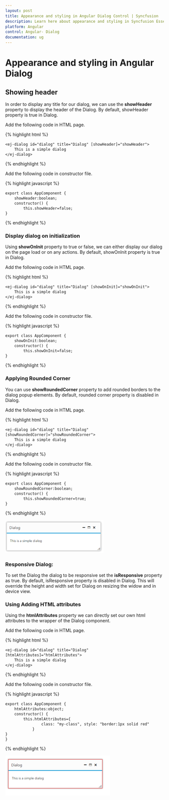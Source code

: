 ```yaml
---
layout: post
title: Appearance and styling in Angular Dialog Control | Syncfusion
description: Learn here about appearance and styling in Syncfusion Essential Angular Dialog Control, its elements, and more.
platform: Angular
control: Angular- Dialog
documentation: ug
---
```


# Appearance and styling in Angular Dialog

## Showing header

In order to display any title for our dialog, we can use the **showHeader** property to display the header of the Dialog. By default, showHeader property is true in Dialog.	

Add the following code in HTML page.

{% highlight html %}

    <ej-dialog id="dialog" title="Dialog" [showHeader]="showHeader">
        This is a simple dialog
    </ej-dialog>

{% endhighlight %}

Add the following code in constructor file.

{% highlight javascript %}

    export class AppComponent {
        showHeader:boolean;
        constructor() {
            this.showHeader=false;
    }

{% endhighlight %}

### Display dialog on initialization

Using **showOnInit** property to true or false, we can either display our dialog on the page load or on any actions. By default, showOnInit property is true in Dialog.

Add the following code in HTML page.

{% highlight html %}

    <ej-dialog id="dialog" title="Dialog" [showOnInit]="showOnInit">
        This is a simple dialog
    </ej-dialog>

{% endhighlight %}

Add the following code in constructor file.

{% highlight javascript %}

    export class AppComponent {
        showOnInit:boolean;
        constructor() {
            this.showOnInit=false;
    }

{% endhighlight %}

### Applying Rounded Corner

You can use **showRoundedCorner** property to add rounded borders to the dialog popup elements. By default, rounded corner property is disabled in Dialog.

Add the following code in HTML page.

{% highlight html %}

    <ej-dialog id="dialog" title="Dialog" [showRoundedCorner]="showRoundedCorner">
        This is a simple dialog
    </ej-dialog>

{% endhighlight %}

Add the following code in constructor file.

{% highlight javascript %}

    export class AppComponent {
        showRoundedCorner:boolean;
        constructor() {
            this.showRoundedCorner=true;
    }

{% endhighlight %}


![Angular Dialog Rounded Corner](appearance-and-styling_images\applying-rounded-corner_img1.png)

### Responsive Dialog:

To set the Dialog the dialog to be responsive set the **isResponsive** property as true. By default, isResponsive property is disabled in Dialog. This will override the height and width set for Dialog on resizing the widow and in device view.

### Using Adding HTML attributes

Using the **htmlAttributes** property we can directly set our own html attributes to the wrapper of the Dialog component.

Add the following code in HTML page.

{% highlight html %}

    <ej-dialog id="dialog" title="Dialog" [htmlAttributes]="htmlAttributes">
        This is a simple dialog
    </ej-dialog>

{% endhighlight %}

Add the following code in constructor file.

{% highlight javascript %}

    export class AppComponent {
        htmlAttributes:object;
        constructor() {
            this.htmlAttributes={
                    class: "my-class", style: "border:1px solid red"
                }
    }
    }

{% endhighlight %}

![Angular Dialog Attributes](appearance-and-styling_images\using-adding-html-attributes_img1.png)


